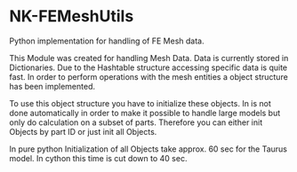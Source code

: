 # NK-FEMeshUtils
Python implementation for handling of FE Mesh data.

This Module was created for handling Mesh Data. Data is currently stored in Dictionaries.
Due to the Hashtable structure accessing specific data is quite fast. 
In order to perform operations with the mesh entities a object structure has been implemented.

To use this object structure you have to initialize these objects. 
In is not done automatically in order to make it possible to handle large models but only do calculation on a subset of parts.
Therefore you can either init Objects by part ID or just init all Objects. 

In pure python Initialization of all Objects take approx. 60 sec for the Taurus model.
In cython this time is cut down to 40 sec. 